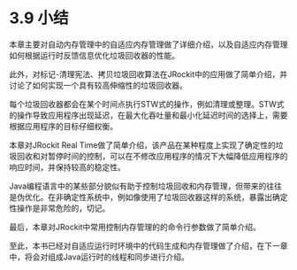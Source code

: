 # 3.9 小结

本章主要对自动内存管理中的自适应内存管理做了详细介绍，以及自适应内存管理如何根据运行时反馈信息优化垃圾回收器的性能。

此外，对标记-清理宪法、拷贝垃圾回收算法在JRockit中的应用做了简单介绍，并讨论了如何实现一个具有较高伸缩性的垃圾回收器。

每个垃圾回收器都会在某个时间点执行STW式的操作，例如清理或整理。STW式的操作导致应用程序出现延迟，在最大化吞吐量和最小化延迟时间的选择上，需要根据应用程序的目标仔细权衡。

本章对JRockit Real Time做了简单介绍，该产品在某种程度上实现了确定性的垃圾回收和对暂停时间的控制，可以在不修改应用程序的情况下大幅降低应用程序的响应时间，并保持较高的稳定性。

Java编程语言中的某些部分貌似有助于控制垃圾回收和内存管理，但带来的往往是伪优化。在非确定性系统中，例如像使用了垃圾回收器这样的系统，暴露出确定性操作是非常危险的，切记。

最后，本章对JRockit中常用控制内存管理的的命令行参数做了简单介绍。

至此，本书已经对自适应运行时环境中的代码生成和内存管理做了介绍，在下一章中，将会对组成Java运行时的线程和同步进行介绍。
